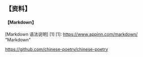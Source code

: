 ## 【资料】
#### 【Markdown】
  


[Markdown 语法说明] [1] 
[1]: <https://www.appinn.com/markdown/> "Markdown"

https://github.com/chinese-poetry/chinese-poetry
